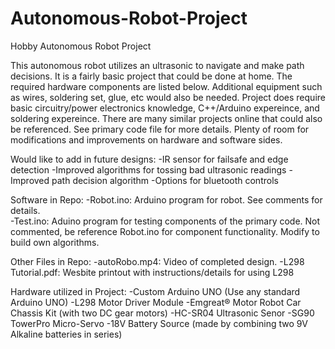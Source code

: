 # Autonomous-Robot-Project
Hobby Autonomous Robot Project

This autonomous robot utilizes an ultrasonic to navigate and make path decisions. It is a fairly basic project that could be done at home. The required hardware components are listed below. Additional equipment such as wires, soldering set, glue, etc would also be needed. Project does require basic circuitry/power electronics knowledge, C++/Arduino expereince, and soldering expereince. There are many similar projects online that could also be referenced. See primary code file for more details. Plenty of room for modifications and improvements on hardware and software sides. 

Would like to add in future designs:
	-IR sensor for failsafe and edge detection
	-Improved algorithms for tossing bad ultrasonic readings
	-Improved path decision algorithm
	-Options for bluetooth controls

Software in Repo:
	-Robot.ino: Arduino program for robot. See comments for details.  
	-Test.ino: Aduino program for testing components of the primary code. Not commented, be reference Robot.ino for component functionality. Modify to build own algorithms. 

Other Files in Repo:
	-autoRobo.mp4: Video of completed design.
	-L298 Tutorial.pdf: Wesbite printout with instructions/details for using L298

Hardware utilized in Project:
 	-Custom Arduino UNO (Use any standard Arduino UNO)
 	-L298 Motor Driver Module
 	-Emgreat® Motor Robot Car Chassis Kit (with two DC gear motors)
 	-HC-SR04 Ultrasonic Senor
 	-SG90 TowerPro Micro-Servo
 	-18V Battery Source (made by combining two 9V Alkaline batteries in series)